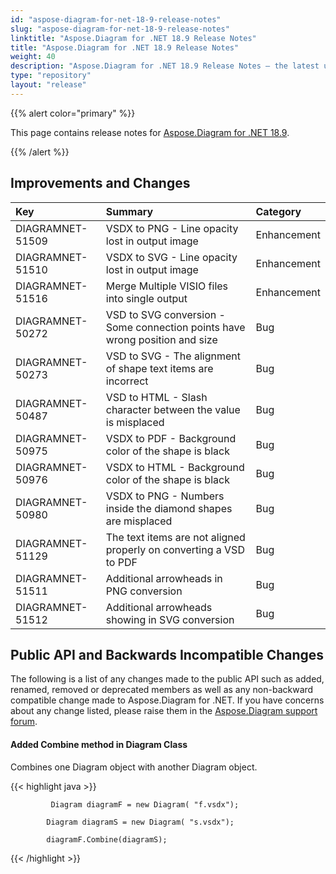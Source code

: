 ```yaml
---
id: "aspose-diagram-for-net-18-9-release-notes"
slug: "aspose-diagram-for-net-18-9-release-notes"
linktitle: "Aspose.Diagram for .NET 18.9 Release Notes"
title: "Aspose.Diagram for .NET 18.9 Release Notes"
weight: 40
description: "Aspose.Diagram for .NET 18.9 Release Notes – the latest updates and fixes."
type: "repository"
layout: "release"
---
```


{{% alert color="primary" %}} 

This page contains release notes for [Aspose.Diagram for .NET 18.9](https://www.nuget.org/packages/Aspose.Diagram/18.9.0).

{{% /alert %}} 
## **Improvements and Changes**

|**Key**|**Summary**|**Category**|
| :- | :- | :- |
|DIAGRAMNET-51509|VSDX to PNG - Line opacity lost in output image|Enhancement|
|DIAGRAMNET-51510|VSDX to SVG - Line opacity lost in output image|Enhancement|
|DIAGRAMNET-51516|Merge Multiple VISIO files into single output|Enhancement|
|DIAGRAMNET-50272|VSD to SVG conversion - Some connection points have wrong position and size|Bug |
|DIAGRAMNET-50273|VSD to SVG - The alignment of shape text items are incorrect|Bug|
|DIAGRAMNET-50487|VSD to HTML - Slash character between the value is misplaced|Bug|
|DIAGRAMNET-50975|VSDX to PDF - Background color of the shape is black|Bug|
|DIAGRAMNET-50976|VSDX to HTML - Background color of the shape is black|Bug|
|DIAGRAMNET-50980|VSDX to PNG - Numbers inside the diamond shapes are misplaced|Bug|
|DIAGRAMNET-51129|The text items are not aligned properly on converting a VSD to PDF|Bug|
|DIAGRAMNET-51511|Additional arrowheads in PNG conversion|Bug|
|DIAGRAMNET-51512|Additional arrowheads showing in SVG conversion|Bug|
## **Public API and Backwards Incompatible Changes**
The following is a list of any changes made to the public API such as added, renamed, removed or deprecated members as well as any non-backward compatible change made to Aspose.Diagram for .NET. If you have concerns about any change listed, please raise them in the [Aspose.Diagram support forum](https://forum.aspose.com/c/diagram/17).
#### **Added Combine method in Diagram Class**
Combines one Diagram object with another Diagram object.

{{< highlight java >}}

             Diagram diagramF = new Diagram( "f.vsdx");

            Diagram diagramS = new Diagram( "s.vsdx");

            diagramF.Combine(diagramS);

{{< /highlight >}}
